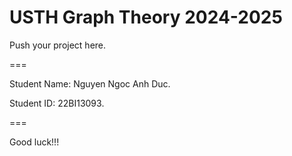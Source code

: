 # USTH Graph Theory 2024-2025

Push your project here.

===

Student Name: Nguyen Ngoc Anh Duc.

Student ID: 22BI13093.

===

Good luck!!!
